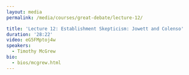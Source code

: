 ```yaml
---
layout: media
permalink: /media/courses/great-debate/lecture-12/

title: 'Lecture 12: Establishment Skepticism: Jowett and Colenso'
duration: '28:22'
video: eG5FMptoj4w
speakers:
  - Timothy McGrew
bio:
  - bios/mcgrew.html
---
```

